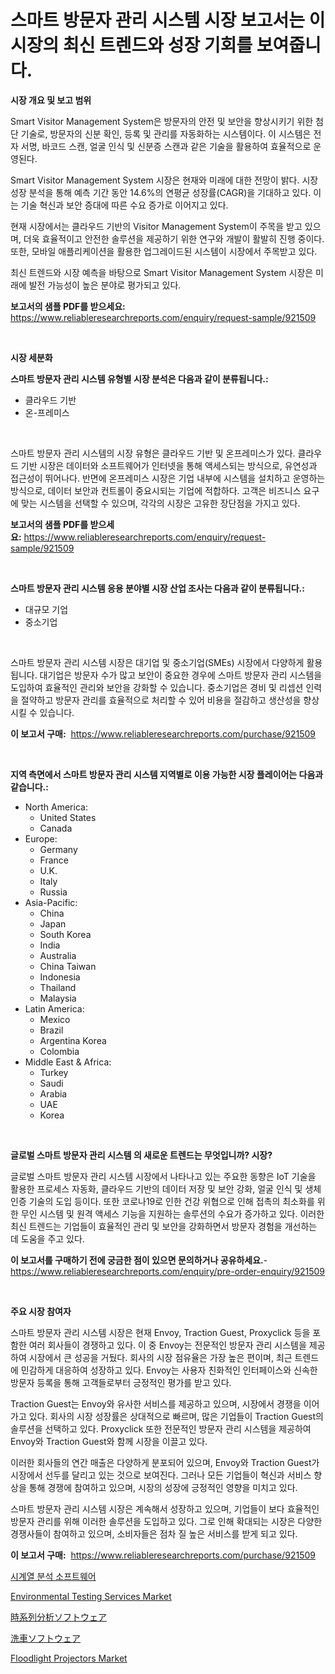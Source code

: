<p><h1>스마트 방문자 관리 시스템 시장 보고서는 이 시장의 최신 트렌드와 성장 기회를 보여줍니다.</h1></p><p><strong>시장 개요 및 보고 범위</strong></p>
<p><p>Smart Visitor Management System은 방문자의 안전 및 보안을 향상시키기 위한 첨단 기술로, 방문자의 신분 확인, 등록 및 관리를 자동화하는 시스템이다. 이 시스템은 전자 서명, 바코드 스캔, 얼굴 인식 및 신분증 스캔과 같은 기술을 활용하여 효율적으로 운영된다.</p><p>Smart Visitor Management System 시장은 현재와 미래에 대한 전망이 밝다. 시장 성장 분석을 통해 예측 기간 동안 14.6%의 연평균 성장률(CAGR)을 기대하고 있다. 이는 기술 혁신과 보안 증대에 따른 수요 증가로 이어지고 있다.</p><p>현재 시장에서는 클라우드 기반의 Visitor Management System이 주목을 받고 있으며, 더욱 효율적이고 안전한 솔루션을 제공하기 위한 연구와 개발이 활발히 진행 중이다. 또한, 모바일 애플리케이션을 활용한 업그레이드된 시스템이 시장에서 주목받고 있다.</p><p>최신 트렌드와 시장 예측을 바탕으로 Smart Visitor Management System 시장은 미래에 발전 가능성이 높은 분야로 평가되고 있다.</p></p>
<p><strong>보고서의 샘플 PDF를 받으세요:</strong> <a href="https://www.reliableresearchreports.com/enquiry/request-sample/921509">https://www.reliableresearchreports.com/enquiry/request-sample/921509</a></p>
<p>&nbsp;</p>
<p><strong>시장 세분화</strong></p>
<p><strong>스마트 방문자 관리 시스템 유형별 시장 분석은 다음과 같이 분류됩니다.:</strong></p>
<p><ul><li>클라우드 기반</li><li>온-프레미스</li></ul></p>
<p>&nbsp;</p>
<p><p>스마트 방문자 관리 시스템의 시장 유형은 클라우드 기반 및 온프레미스가 있다. 클라우드 기반 시장은 데이터와 소프트웨어가 인터넷을 통해 액세스되는 방식으로, 유연성과 접근성이 뛰어나다. 반면에 온프레미스 시장은 기업 내부에 시스템을 설치하고 운영하는 방식으로, 데이터 보안과 컨트롤이 중요시되는 기업에 적합하다. 고객은 비즈니스 요구에 맞는 시스템을 선택할 수 있으며, 각각의 시장은 고유한 장단점을 가지고 있다.</p></p>
<p><strong>보고서의 샘플 PDF를 받으세요:</strong>&nbsp;<a href="https://www.reliableresearchreports.com/enquiry/request-sample/921509">https://www.reliableresearchreports.com/enquiry/request-sample/921509</a></p>
<p>&nbsp;</p>
<p><strong> 스마트 방문자 관리 시스템 응용 분야별 시장 산업 조사는 다음과 같이 분류됩니다.:</strong></p>
<p><ul><li>대규모 기업</li><li>중소기업</li></ul></p>
<p>&nbsp;</p>
<p><p>스마트 방문자 관리 시스템 시장은 대기업 및 중소기업(SMEs) 시장에서 다양하게 활용됩니다. 대기업은 방문자 수가 많고 보안이 중요한 경우에 스마트 방문자 관리 시스템을 도입하여 효율적인 관리와 보안을 강화할 수 있습니다. 중소기업은 경비 및 리셉션 인력을 절약하고 방문자 관리를 효율적으로 처리할 수 있어 비용을 절감하고 생산성을 향상시킬 수 있습니다.</p></p>
<p><strong>이 보고서 구매:</strong>&nbsp; <a href="https://www.reliableresearchreports.com/purchase/921509">https://www.reliableresearchreports.com/purchase/921509</a></p>
<p>&nbsp;</p>
<p><strong>지역 측면에서 스마트 방문자 관리 시스템 지역별로 이용 가능한 시장 플레이어는 다음과 같습니다.:</strong></p>
<p><ul>
    <li>
        North America:
        <ul>
            <li>United States</li>
            <li>Canada</li>
        </ul>
    </li>
    <li>
        Europe:
        <ul>
            <li>Germany</li>
            <li>France</li>
            <li>U.K.</li>
            <li>Italy</li>
            <li>Russia</li>
        </ul>
    </li>
    <li>
        Asia-Pacific:
        <ul>
            <li>China</li>
            <li>Japan</li>
            <li>South Korea</li>
            <li>India</li>
            <li>Australia</li>
            <li>China Taiwan</li>
            <li>Indonesia</li>
            <li>Thailand</li>
            <li>Malaysia</li>
        </ul>
    </li>
    <li>
        Latin America:
        <ul>
            <li>Mexico</li>
            <li>Brazil</li>
            <li>Argentina Korea</li>
            <li>Colombia</li>
        </ul>
    </li>
    <li>
        Middle East & Africa:
        <ul>
            <li>Turkey</li>
            <li>Saudi</li>
            <li>Arabia</li>
            <li>UAE</li>
            <li>Korea</li>
        </ul>
    </li>
    </ul></p>
<p>&nbsp;</p>
<p><strong>글로벌 스마트 방문자 관리 시스템 의 새로운 트렌드는 무엇입니까? 시장?</strong></p>
<p><p>글로벌 스마트 방문자 관리 시스템 시장에서 나타나고 있는 주요한 동향은 IoT 기술을 활용한 프로세스 자동화, 클라우드 기반의 데이터 저장 및 보안 강화, 얼굴 인식 및 생체 인증 기술의 도입 등이다. 또한 코로나19로 인한 건강 위협으로 인해 접촉의 최소화를 위한 무인 시스템 및 원격 액세스 기능을 지원하는 솔루션의 수요가 증가하고 있다. 이러한 최신 트렌드는 기업들이 효율적인 관리 및 보안을 강화하면서 방문자 경험을 개선하는 데 도움을 주고 있다.</p></p>
<p><strong>이 보고서를 구매하기 전에 궁금한 점이 있으면 문의하거나 공유하세요.</strong>- <a href="https://www.reliableresearchreports.com/enquiry/pre-order-enquiry/921509">https://www.reliableresearchreports.com/enquiry/pre-order-enquiry/921509</a></p>
<p>&nbsp;</p>
<p><strong>주요 시장 참여자</strong></p>
<p><p>스마트 방문자 관리 시스템 시장은 현재 Envoy, Traction Guest, Proxyclick 등을 포함한 여러 회사들이 경쟁하고 있다. 이 중 Envoy는 전문적인 방문자 관리 시스템을 제공하여 시장에서 큰 성공을 거뒀다. 회사의 시장 점유율은 가장 높은 편이며, 최근 트렌드에 민감하게 대응하여 성장하고 있다. Envoy는 사용자 친화적인 인터페이스와 신속한 방문자 등록을 통해 고객들로부터 긍정적인 평가를 받고 있다.</p><p>Traction Guest는 Envoy와 유사한 서비스를 제공하고 있으며, 시장에서 경쟁을 이어가고 있다. 회사의 시장 성장률은 상대적으로 빠르며, 많은 기업들이 Traction Guest의 솔루션을 선택하고 있다. Proxyclick 또한 전문적인 방문자 관리 시스템을 제공하여 Envoy와 Traction Guest와 함께 시장을 이끌고 있다.</p><p>이러한 회사들의 연간 매출은 다양하게 분포되어 있으며, Envoy와 Traction Guest가 시장에서 선두를 달리고 있는 것으로 보여진다. 그러나 모든 기업들이 혁신과 서비스 향상을 통해 경쟁에 참여하고 있으며, 시장의 성장에 긍정적인 영향을 미치고 있다.</p><p>스마트 방문자 관리 시스템 시장은 계속해서 성장하고 있으며, 기업들이 보다 효율적인 방문자 관리를 위해 이러한 솔루션을 도입하고 있다. 그로 인해 확대되는 시장은 다양한 경쟁사들이 참여하고 있으며, 소비자들은 점차 질 높은 서비스를 받게 되고 있다.</p></p>
<p><strong>이 보고서 구매:</strong>&nbsp;&nbsp;<a href="https://www.reliableresearchreports.com/purchase/921509">https://www.reliableresearchreports.com/purchase/921509</a></p>
<p><p><a href="https://github.com/laholand/Market-Research-Report-List-2/blob/main/3528445182201.md">시계열 분석 소프트웨어</a></p><p><a href="https://github.com/ChiragRp1/Market-Research-Report-List-3/blob/main/environmental-testing-services-market.md">Environmental Testing Services Market</a></p><p><a href="https://github.com/lababdou/Market-Research-Report-List-2/blob/main/3490001182206.md">時系列分析ソフトウェア</a></p><p><a href="https://github.com/mohamedbakry57/Market-Research-Report-List-2/blob/main/2314771182205.md">洗車ソフトウェア</a></p><p><a href="https://issuu.com/reportprime-2/docs/floodlight-projectors-market-size-2030.pptx">Floodlight Projectors Market</a></p></p>
